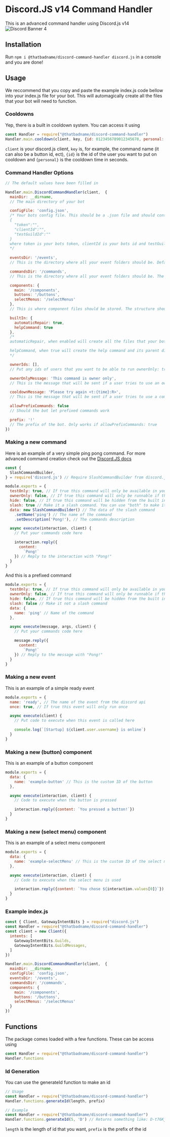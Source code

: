 # Discord.JS v14 Command Handler
This is an advanced command handler using Discord.js v14
![Discord Banner 4](https://discordapp.com/api/guilds/994642021425877112/widget.png?style=banner4)

## Installation
Run `npm i @thatbadname/discord-command-handler discord.js` in a console and you are done!

## Usage
We reccommend that you copy and paste the example index.js code bellow into your index.js file for your bot. This will automagically create all the files that your bot will need to function. 
### Cooldowns
Yep, there is a built in cooldown system. You can access it using
```js
const Handler = require("@thatbadname/discord-command-handler")
Handler.main.cooldown(client, key, {id: 0123456789012345678, personal: 0})
```
`client` is your discord.js client, `key` is, for example, the command name (it can also be a button id, ect), `{id}` is the id of the user you want to put on cooldown and `{personal}` is the cooldown time in seconds.


### Command Handler Options
```js
// The default values have been filled in

Handler.main.DiscordCommandHandler(client,  {
  mainDir: __dirname,
  // The main directory of your bot

  configFile: 'config.json',
  /* Your bots config file. This should be a .json file and should contain:
  {
    "token":"",
    "clientId":"",
    "testGuildId":""
  }
  where token is your bots token, clientId is your bots id and testGuildId is the main development/support server for your bot
  */
 
  eventsDir: '/events',
  // This is the directory where all your event folders should be. Default The structure should follow: mainDir/eventsDir/<folder>/<eventFile>

  commandsDir: '/commands',
  // This is the directory where all your event folders should be. The structure should follow: mainDir/commandDir/<folder>/<commandFile>

  components: {
    main: '/components',
    buttons: '/buttons',
    selectMenus: '/selectMenus'
  },
  // This is where component files should be stored. The structure should follow: mainDir/mainComponentDir/<buttonDir|selectMenuDir>/<componentFile>

  builtIn: {
    automaticRepair: true,
    helpCommand: true
  },
  /*
  automaticRepair, when enabled will create all the files that your bot will need to function. We reccomend leaving this as true if this is your first time running the bot

  helpCommand, when true will create the help command and its parent directory. For this to work automaticRepair must also be enabled.
  */

  ownerIds: [],
  // Put any ids of users that you want to be able to run ownerOnly: true commands

  ownerOnlyMessage: 'This command is owner only',
  // This is the message that will be sent if a user tries to use an ownerOnly command

  cooldownMessage: 'Please try again <t:{time}:R>',
  // This is the message that will be sent if a user tries to use a command while they are on cooldown. {time} will be replaced with the epoch timestamp of when the cooldown ends

  allowPrefixCommands: false
  // Should the bot let prefixed commands work

  prefix: '!'
  // The prefix of the bot. Only works if allowPrefixCommands: true
})
```
### Making a new command
Here is an example of a very simple ping pong command. For more advanced command creation check out the [Discord.JS docs](https://discordjs.guide/slash-commands/advanced-creation.html#adding-options)
```js
const {
  SlashCommandBuilder,
} = require('discord.js') // Require SlashCommandBuilder from discord.js

module.exports = {
  testOnly: true, // If true this command will only be available in your test server
  ownerOnly: false, // If true this command will only be runnable if the users id is part of ownerIds
  hide: false, // If true this command will be hidden from the built in help command
  slash: true // Make it a slash command. You can use "both" to make it both slash and prefix
  data: new SlashCommandBuilder() // The data of the slash command
    .setName('ping') // The name of the command
    .setDescription('Pong!'), // The commands description

  async execute(interaction, client) {
    // Put your commands code here

    interaction.reply({
      content:
        `Pong!`
    }) // Reply to the interaction with "Pong!"
  }
}
```
And this is a prefixed command
```js
module.exports = {
  testOnly: true, // If true this command will only be available in your test server
  ownerOnly: false, // If true this command will only be runnable if the users id is part of ownerIds
  hide: false, // If true this command will be hidden from the built in help command
  slash: false // Make it not a slash command
  data: {
    name: 'ping' // Name of the command
  },

  async execute(message, args, client) {
    // Put your commands code here

    message.reply({
      content:
        `Pong!`
    }) // Reply to the message with "Pong!"
  }
}
```


### Making a new event
This is an example of a simple ready event
```js
module.exports = {
  name: 'ready', // The name of the event from the discord api
  once: true, // If true this event will only run once

  async execute(client) {
    // Put code to execute when this event is called here

    console.log(`[Startup] ${client.user.username} is online`)
  }
}
```

### Making a new (button) component
This is an example of a button component
```js
module.exports = {
  data: {
    name: 'example-button' // This is the custom ID of the button
  },

  async execute(interaction, client) {
    // Code to execute when the button is pressed

    interaction.reply({content: `You pressed a button!`})
  }
}
```

### Making a new (select menu) component
This is an example of a select menu component
```js
module.exports = {
  data: {
    name: 'example-selectMenu' // This is the custom ID of the select menu
  },

  async execute(interaction, client) {
    // Code to execute when the select menu is used

    interaction.reply({content: `You chose ${interaction.values[0]}`})
  }
}
```
### Example index.js
```js
const { Client, GatewayIntentBits } = require("discord.js")
const Handler = require("@thatbadname/discord-command-handler")
const client = new Client({
  intents: [
    GatewayIntentBits.Guilds,
    GatewayIntentBits.GuildMessages,
  ]
})

Handler.main.DiscordCommandHandler(client,  {
  mainDir: __dirname,
  configFile: 'config.json',
  eventsDir: '/events',
  commandsDir: '/commands',
  components: {
    main: '/components',
    buttons: '/buttons',
    selectMenus: '/selectMenus'
  }
})
```

## Functions
The package comes loaded with a few functions. These can be access using
```js
const Handler = require("@thatbadname/discord-command-handler")
Handler.functions
```
### Id Generation
You can use the generateId function to make an id
```js
// Usage
const Handler = require("@thatbadname/discord-command-handler")
Handler.functions.generateId(length, prefix)

// Example
const Handler = require("@thatbadname/discord-command-handler")
Handler.functions.generateId(5, 'D') // Returns something like: D-t76Kj
```
`length` is the length of id that you want, `prefix` is the prefix of the id